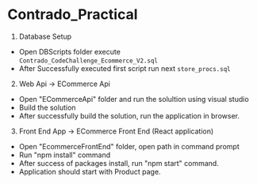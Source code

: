 # Contrado_Practical

1. Database Setup
- Open DBScripts folder execute `Contrado_CodeChallenge_Ecommerce_V2.sql`
- After Successfully executed first script run next `store_procs.sql`

2. Web Api -> ECommerce Api
- Open "ECommerceApi" folder and run the solultion using visual studio
- Build the solution 
- After successfully build the solution, run the application in browser.

3. Front End App -> ECommerce Front End (React application)
- Open "EcommerceFrontEnd" folder, open path in command prompt
- Run "npm install" command
- After success of packages install, run "npm start" command.
- Application should start with Product page.
